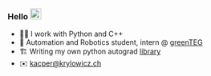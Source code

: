 ### Hello <img src="https://media.giphy.com/media/hvRJCLFzcasrR4ia7z/giphy.gif" width="22px">
- 👨‍💻 I work with Python and C++
- 🔭 Automation and Robotics student, intern @ [greenTEG](https://www.greenteg.com)
- 🏗 Writing my own python autograd [library](https://github.com/krylowicz/tinynet)
- ✉️ kacper@krylowicz.ch
